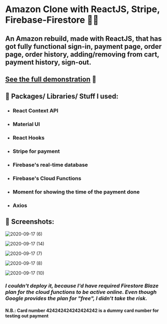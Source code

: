 # Amazon Clone with ReactJS, Stripe, Firebase-Firestore 🐱‍🚀
## An Amazon rebuild, made with ReactJS, that has got fully functional sign-in, payment page, order page, order history, adding/removing from cart, payment history, sign-out.

## [See the full demonstration](https://youtu.be/bvBBHe3NjIk ) 🥟

##  🎁 Packages/ Libraries/ Stuff I used:
* ### React Context API
* ### Material UI
* ### React Hooks
* ### Stripe for payment
* ### Firebase's real-time database
* ### Firebase's Cloud Functions
* ### Moment for showing the time of the payment done
* ### Axios

## 🍂 Screenshots:
![2020-09-17 (6)](https://user-images.githubusercontent.com/55017730/93432338-072ee580-f8e3-11ea-8f34-f2cba3dedbf0.png)

![2020-09-17 (14)](https://user-images.githubusercontent.com/55017730/93432335-05fdb880-f8e3-11ea-82f0-9ecc21ebb615.png)

![2020-09-17 (7)](https://user-images.githubusercontent.com/55017730/93432340-07c77c00-f8e3-11ea-84cc-5344b5e712a8.png)

![2020-09-17 (8)](https://user-images.githubusercontent.com/55017730/93432343-08601280-f8e3-11ea-9a2d-10bf6326ef3a.png)

![2020-09-17 (10)](https://user-images.githubusercontent.com/55017730/93432345-08f8a900-f8e3-11ea-8188-8ae84f0c56a2.png)


### *I couldn't deploy it, because I'd have required Firestore Blaze plan for the cloud functions to be active online. Even though Google provides the plan for "free", I didn't take the risk.*

#### N.B.: Card number 424242424242424242 is a dummy card number for testing out payment

